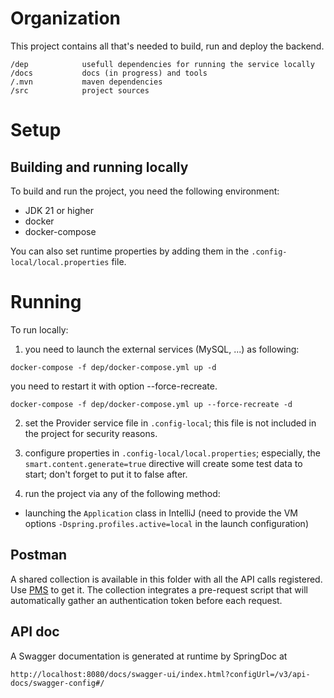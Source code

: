 
# Organization

This project contains all that's needed to build, run and deploy the backend.

```
/dep            usefull dependencies for running the service locally
/docs           docs (in progress) and tools
/.mvn           maven dependencies
/src            project sources
```

# Setup

## Building and running locally

To build and run the project, you need the following environment:

- JDK 21 or higher
- docker
- docker-compose

You can also set runtime properties by adding them in the `.config-local/local.properties` file.

# Running

To run locally:

1) you need to launch the external services (MySQL, ...) as following:

```
docker-compose -f dep/docker-compose.yml up -d
```
you need to restart it with option --force-recreate.

```
docker-compose -f dep/docker-compose.yml up --force-recreate -d
```

2) set the Provider service file in `.config-local`; this file is not included in the project for security reasons.

3) configure properties in `.config-local/local.properties`; especially, the `smart.content.generate=true` directive will create some test data to start; don't forget to put it to false after.

4) run the project via any of the following method:

- launching the `Application` class in IntelliJ (need to provide the VM options `-Dspring.profiles.active=local` in the launch configuration)

## Postman

A shared collection is available in this folder with all the API calls registered. Use [PMS](http://localhost:8080/pms) to get it. The collection integrates a pre-request script that will automatically gather an authentication token before each request.

## API doc

A Swagger documentation is generated at runtime by SpringDoc at
```
http://localhost:8080/docs/swagger-ui/index.html?configUrl=/v3/api-docs/swagger-config#/
```